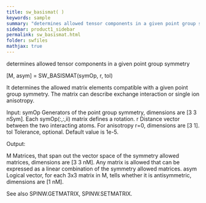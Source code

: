 ```yaml
---
title: sw_basismat( )
keywords: sample
summary: "determines allowed tensor components in a given point group symmetry"
sidebar: product1_sidebar
permalink: sw_basismat.html
folder: swfiles
mathjax: true
---
```

  determines allowed tensor components in a given point group symmetry
 
  [M, asym] = SW_BASISMAT(symOp, r, tol) 
 
  It determines the allowed matrix elements compatible with a given point
  group symmetry. The matrix can describe exchange interaction or single
  ion anisotropy.
 
  Input:
  symOp     Generators of the point group symmetry, dimensions are
            [3 3 nSym]. Each symOp(:,:,ii) matrix defines a rotation.
  r         Distance vector between the two interacting atoms. For
            anisotropy r=0, dimensions are [3 1].
  tol       Tolerance, optional. Default value is 1e-5.
 
  Output:
 
  M         Matrices, that span out the vector space of the symmetry
            allowed matrices, dimensions are [3 3 nM]. Any matrix is
            allowed that can be expressed as a linear combination of the
            symmetry allowed matrices.
  asym      Logical vector, for each 3x3 matrix in M, tells whether it is
            antisymmetric, dimensions are [1 nM].
 
  See also SPINW.GETMATRIX, SPINW.SETMATRIX.
 
